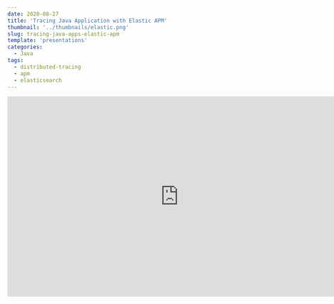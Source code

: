 ```yaml
---
date: 2020-08-27
title: 'Tracing Java Application with Elastic APM'
thumbnail: '../thumbnails/elastic.png'
slug: tracing-java-apps-elastic-apm
template: 'presentations'
categories:
  - Java
tags:
  - distributed-tracing
  - apm
  - elasticsearch
---
```


<iframe src="https://docs.google.com/presentation/d/e/2PACX-1vRx_OcSL6K7Uk5Ka4rD4gq-F-seoH_BeDRWg6WXyN3heVlYaNU1m6BC_0jiEq7DIsrBCQQf9i973U-m/embed?start=false&loop=false&delayms=3000" frameborder="0" width="765" height="450" allowfullscreen="true" mozallowfullscreen="true" webkitallowfullscreen="true"></iframe>